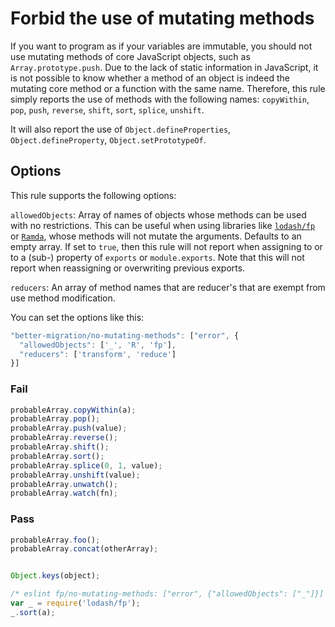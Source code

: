 # Forbid the use of mutating methods

If you want to program as if your variables are immutable, you should not use mutating methods of core JavaScript objects, such as `Array.prototype.push`. Due to the lack of static information in JavaScript, it is not possible to know whether a method of an object is indeed the mutating core method or a function with the same name. Therefore, this rule simply reports the use of methods with the following names: `copyWithin`, `pop`, `push`, `reverse`, `shift`, `sort`, `splice`, `unshift`.

It will also report the use of `Object.defineProperties`, `Object.defineProperty`, `Object.setPrototypeOf`.

## Options

This rule supports the following options:

`allowedObjects`: Array of names of objects whose methods can be used with no restrictions. This can be useful when using libraries like [`lodash/fp`](https://github.com/lodash/lodash/wiki/FP-Guide) or [`Ramda`](http://ramdajs.com), whose methods will not mutate the arguments. Defaults to an empty array.
If set to `true`, then this rule will not report when assigning to or to a (sub-) property of `exports` or `module.exports`. Note that this will not report when reassigning or overwriting previous exports.

`reducers`: An array of method names that are reducer's that are exempt from use method modification.
 
You can set the options like this:

```js
"better-migration/no-mutating-methods": ["error", {
  "allowedObjects": ['_', 'R', 'fp'], 
  "reducers": ['transform', 'reduce']
}]
```

### Fail

```js
probableArray.copyWithin(a);
probableArray.pop();
probableArray.push(value);
probableArray.reverse();
probableArray.shift();
probableArray.sort();
probableArray.splice(0, 1, value);
probableArray.unshift(value);
probableArray.unwatch();
probableArray.watch(fn);
```

### Pass

```js
probableArray.foo();
probableArray.concat(otherArray);


Object.keys(object);

/* eslint fp/no-mutating-methods: ["error", {"allowedObjects": ["_"]}] */
var _ = require('lodash/fp');
_.sort(a);
```
